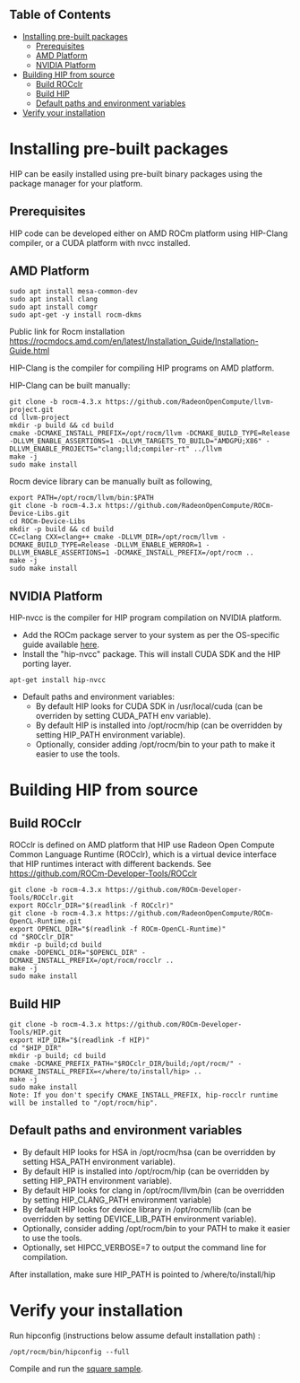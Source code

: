 ## Table of Contents

<!-- toc -->

- [Installing pre-built packages](#installing-pre-built-packages)
  * [Prerequisites](#prerequisites)
  * [AMD Platform](#amd-platform)
  * [NVIDIA Platform](#nvidia-platform)
- [Building HIP from source](#building-hip-from-source)
  * [Build ROCclr](#build-rocclr)
  * [Build HIP](#build-hip)
  * [Default paths and environment variables](#default-paths-and-environment-variables)
- [Verify your installation](#verify-your-installation)
<!-- tocstop -->

# Installing pre-built packages

HIP can be easily installed using pre-built binary packages using the package manager for your platform.

## Prerequisites
HIP code can be developed either on AMD ROCm platform using HIP-Clang compiler, or a CUDA platform with nvcc installed.

## AMD Platform

```
sudo apt install mesa-common-dev
sudo apt install clang
sudo apt install comgr
sudo apt-get -y install rocm-dkms
```
Public link for Rocm installation
https://rocmdocs.amd.com/en/latest/Installation_Guide/Installation-Guide.html

HIP-Clang is the compiler for compiling HIP programs on AMD platform.

HIP-Clang can be built manually:
```
git clone -b rocm-4.3.x https://github.com/RadeonOpenCompute/llvm-project.git
cd llvm-project
mkdir -p build && cd build
cmake -DCMAKE_INSTALL_PREFIX=/opt/rocm/llvm -DCMAKE_BUILD_TYPE=Release -DLLVM_ENABLE_ASSERTIONS=1 -DLLVM_TARGETS_TO_BUILD="AMDGPU;X86" -DLLVM_ENABLE_PROJECTS="clang;lld;compiler-rt" ../llvm
make -j
sudo make install
```

Rocm device library can be manually built as following,
```
export PATH=/opt/rocm/llvm/bin:$PATH
git clone -b rocm-4.3.x https://github.com/RadeonOpenCompute/ROCm-Device-Libs.git
cd ROCm-Device-Libs
mkdir -p build && cd build
CC=clang CXX=clang++ cmake -DLLVM_DIR=/opt/rocm/llvm -DCMAKE_BUILD_TYPE=Release -DLLVM_ENABLE_WERROR=1 -DLLVM_ENABLE_ASSERTIONS=1 -DCMAKE_INSTALL_PREFIX=/opt/rocm ..
make -j
sudo make install
```

## NVIDIA Platform

HIP-nvcc is the compiler for HIP program compilation on NVIDIA platform.

* Add the ROCm package server to your system as per the OS-specific guide available [here](https://rocm.github.io/ROCmInstall.html#installing-from-amd-rocm-repositories).
* Install the "hip-nvcc" package.  This will install CUDA SDK and the HIP porting layer.
```
apt-get install hip-nvcc
```

* Default paths and environment variables:
   * By default HIP looks for CUDA SDK in /usr/local/cuda (can be overriden by setting CUDA_PATH env variable).
   * By default HIP is installed into /opt/rocm/hip (can be overridden by setting HIP_PATH environment variable).
   * Optionally, consider adding /opt/rocm/bin to your path to make it easier to use the tools.

# Building HIP from source

## Build ROCclr

ROCclr is defined on AMD platform that HIP use Radeon Open Compute Common Language Runtime (ROCclr), which is a virtual device interface that HIP runtimes interact with different backends.
See https://github.com/ROCm-Developer-Tools/ROCclr

```
git clone -b rocm-4.3.x https://github.com/ROCm-Developer-Tools/ROCclr.git
export ROCclr_DIR="$(readlink -f ROCclr)"
git clone -b rocm-4.3.x https://github.com/RadeonOpenCompute/ROCm-OpenCL-Runtime.git
export OPENCL_DIR="$(readlink -f ROCm-OpenCL-Runtime)"
cd "$ROCclr_DIR"
mkdir -p build;cd build
cmake -DOPENCL_DIR="$OPENCL_DIR" -DCMAKE_INSTALL_PREFIX=/opt/rocm/rocclr ..
make -j
sudo make install
```

## Build HIP

```
git clone -b rocm-4.3.x https://github.com/ROCm-Developer-Tools/HIP.git
export HIP_DIR="$(readlink -f HIP)"
cd "$HIP_DIR"
mkdir -p build; cd build
cmake -DCMAKE_PREFIX_PATH="$ROCclr_DIR/build;/opt/rocm/" -DCMAKE_INSTALL_PREFIX=</where/to/install/hip> ..
make -j
sudo make install
Note: If you don't specify CMAKE_INSTALL_PREFIX, hip-rocclr runtime will be installed to "/opt/rocm/hip".
```

## Default paths and environment variables

   * By default HIP looks for HSA in /opt/rocm/hsa (can be overridden by setting HSA_PATH environment variable).
   * By default HIP is installed into /opt/rocm/hip (can be overridden by setting HIP_PATH environment variable).
   * By default HIP looks for clang in /opt/rocm/llvm/bin (can be overridden by setting HIP_CLANG_PATH environment variable)
   * By default HIP looks for device library in /opt/rocm/lib (can be overridden by setting DEVICE_LIB_PATH environment variable).
   * Optionally, consider adding /opt/rocm/bin to your PATH to make it easier to use the tools.
   * Optionally, set HIPCC_VERBOSE=7 to output the command line for compilation.

After installation, make sure HIP_PATH is pointed to /where/to/install/hip

# Verify your installation

Run hipconfig (instructions below assume default installation path) :
```shell
/opt/rocm/bin/hipconfig --full
```


Compile and run the [square sample](https://github.com/ROCm-Developer-Tools/HIP/tree/main/samples/0_Intro/square).

